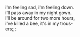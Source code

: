 i'm feeling sad, i'm feeling down.  
i'll pass away in my night gown.  
i'll be around for two more hours,  
i've killed a bee, it's in my trous-  
ers;;;
